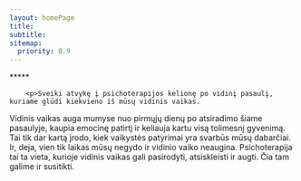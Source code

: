 ```yaml
---
layout: homePage
title: 
subtitle: 
sitemap:
  priority: 0.9
---
```


<div id="index-container">
	<div id="describe-text">
		<!-- <img src="{{ '/assets/img/logo.png' | prepend: site.baseurl }}" id="about-img"> -->
		<div class="about">
			<div class="about__divider">*****</div>
		</div>

		<p>Sveiki atvykę į psichoterapijos kelionę po vidinį pasaulį, kuriame glūdi kiekvieno iš mūsų vidinis vaikas.
Vidinis vaikas auga mumyse nuo pirmųjų dienų po atsiradimo šiame pasaulyje, kaupia emocinę patirtį ir keliauja kartu visą tolimesnį gyvenimą. Tai tik dar kartą įrodo, kiek vaikystės patyrimai yra svarbūs mūsų dabarčiai. Ir, deja, vien tik laikas mūsų negydo ir vidinio vaiko neaugina. Psichoterapija tai ta vieta, kurioje vidinis vaikas gali pasirodyti, atsiskleisti ir augti. Čia tam galime ir susitikti.</p>
	</div>
</div>